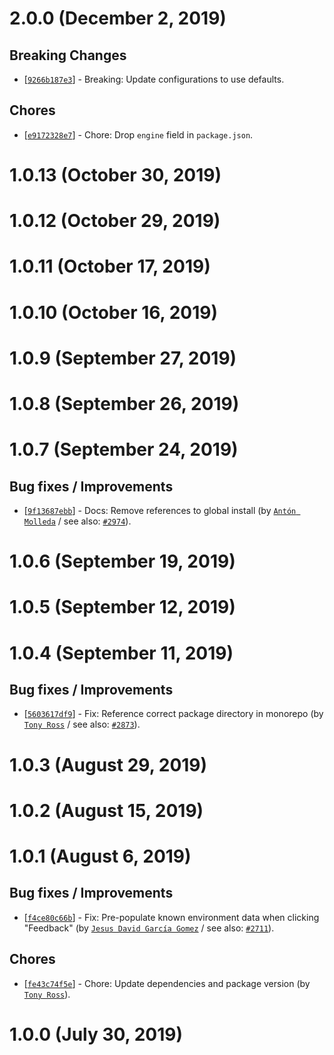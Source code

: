 # 2.0.0 (December 2, 2019)

## Breaking Changes

* [[`9266b187e3`](https://github.com/webhintio/hint/commit/9266b187e3302600ad46729006f99dce0f6af67d)] - Breaking: Update configurations to use defaults.

## Chores

* [[`e9172328e7`](https://github.com/webhintio/hint/commit/e9172328e7494e6bba58f361ec83c24c37123840)] - Chore: Drop `engine` field in `package.json`.


# 1.0.13 (October 30, 2019)


# 1.0.12 (October 29, 2019)


# 1.0.11 (October 17, 2019)


# 1.0.10 (October 16, 2019)


# 1.0.9 (September 27, 2019)


# 1.0.8 (September 26, 2019)


# 1.0.7 (September 24, 2019)

## Bug fixes / Improvements

* [[`9f13687ebb`](https://github.com/webhintio/hint/commit/9f13687ebbd3d929875cab5a9b9084cf608fa21f)] - Docs: Remove references to global install (by [`Antón Molleda`](https://github.com/molant) / see also: [`#2974`](https://github.com/webhintio/hint/issues/2974)).


# 1.0.6 (September 19, 2019)


# 1.0.5 (September 12, 2019)


# 1.0.4 (September 11, 2019)

## Bug fixes / Improvements

* [[`5603617df9`](https://github.com/webhintio/hint/commit/5603617df96def7c2571c8e94d595b76ec4633ec)] - Fix: Reference correct package directory in monorepo (by [`Tony Ross`](https://github.com/antross) / see also: [`#2873`](https://github.com/webhintio/hint/issues/2873)).


# 1.0.3 (August 29, 2019)


# 1.0.2 (August 15, 2019)


# 1.0.1 (August 6, 2019)

## Bug fixes / Improvements

* [[`f4ce80c66b`](https://github.com/webhintio/hint/commit/f4ce80c66b1962eeac68da812a22d5d2f69dfd85)] - Fix: Pre-populate known environment data when clicking "Feedback" (by [`Jesus David García Gomez`](https://github.com/sarvaje) / see also: [`#2711`](https://github.com/webhintio/hint/issues/2711)).

## Chores

* [[`fe43c74f5e`](https://github.com/webhintio/hint/commit/fe43c74f5ebefa86408a59475576c4ee63e1f1bc)] - Chore: Update dependencies and package version (by [`Tony Ross`](https://github.com/antross)).


# 1.0.0 (July 30, 2019)


